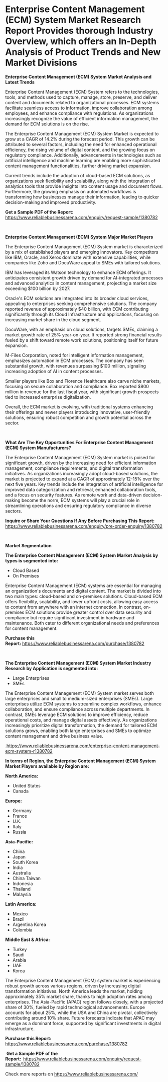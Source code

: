 <p><h1>Enterprise Content Management (ECM) System Market Research Report Provides thorough Industry Overview, which offers an In-Depth Analysis of Product Trends and New Market Divisions</h1></p><p><strong>Enterprise Content Management (ECM) System Market Analysis and Latest Trends</strong></p>
<p><p>Enterprise Content Management (ECM) System refers to the technologies, tools, and methods used to capture, manage, store, preserve, and deliver content and documents related to organizational processes. ECM systems facilitate seamless access to information, improve collaboration among employees, and enhance compliance with regulations. As organizations increasingly recognize the value of efficient information management, the demand for ECM solutions is on the rise.</p><p>The Enterprise Content Management (ECM) System Market is expected to grow at a CAGR of 14.2% during the forecast period. This growth can be attributed to several factors, including the need for enhanced operational efficiency, the rising volume of digital content, and the growing focus on regulatory compliance. Additionally, advancements in technologies such as artificial intelligence and machine learning are enabling more sophisticated content management functionalities, further driving market expansion. </p><p>Current trends include the adoption of cloud-based ECM solutions, as organizations seek flexibility and scalability, along with the integration of analytics tools that provide insights into content usage and document flows. Furthermore, the growing emphasis on automated workflows is transforming how businesses manage their information, leading to quicker decision-making and improved productivity.</p></p>
<p><strong>Get a Sample PDF of the Report:&nbsp;</strong> <a href="https://www.reliablebusinessarena.com/enquiry/request-sample/1380782?utm_campaign=3198&utm_medium=2&utm_source=Github&utm_content=ia&utm_term=11032025&utm_id=enterprise-content-management-ecm-system">https://www.reliablebusinessarena.com/enquiry/request-sample/1380782</a></p>
<p>&nbsp;</p>
<p><strong>Enterprise Content Management (ECM) System Major Market Players</strong></p>
<p><p>The Enterprise Content Management (ECM) System market is characterized by a mix of established players and emerging innovators. Key competitors like IBM, Oracle, and Xerox dominate with extensive capabilities, while companies like Zoho and DocuWare appeal to SMEs with tailored solutions.</p><p>IBM has leveraged its Watson technology to enhance ECM offerings. It anticipates consistent growth driven by demand for AI-integrated processes and advanced analytics in content management, projecting a market size exceeding $100 billion by 2027.</p><p>Oracle's ECM solutions are integrated into its broader cloud services, appealing to enterprises seeking comprehensive solutions. The company reported revenue of approximately $40 billion, with ECM contributing significantly through its Cloud Infrastructure and applications, focusing on increasing market share in the cloud segment.</p><p>DocuWare, with an emphasis on cloud solutions, targets SMEs, claiming a market growth rate of 25% year-on-year. It reported strong financial results fueled by a shift toward remote work solutions, positioning itself for future expansion.</p><p>M-Files Corporation, noted for intelligent information management, emphasizes automation in ECM processes. The company has seen substantial growth, with revenues surpassing $100 million, signaling increasing adoption of AI in content processes.</p><p>Smaller players like Box and Florence Healthcare also carve niche markets, focusing on secure collaboration and compliance. Box reported $800 million in revenue for the last fiscal year, with significant growth prospects tied to increased enterprise digitalization.</p><p>Overall, the ECM market is evolving, with traditional systems enhancing their offerings and newer players introducing innovative, user-friendly solutions, ensuring robust competition and growth potential across the sector.</p></p>
<p>&nbsp;</p>
<p><strong>What Are The Key Opportunities For Enterprise Content Management (ECM) System Manufacturers?</strong></p>
<p><p>The Enterprise Content Management (ECM) System market is poised for significant growth, driven by the increasing need for efficient information management, compliance requirements, and digital transformation initiatives. As organizations increasingly adopt cloud-based solutions, the market is projected to expand at a CAGR of approximately 12-15% over the next five years. Key trends include the integration of artificial intelligence for improved data categorization and retrieval, enhanced collaboration tools, and a focus on security features. As remote work and data-driven decision-making become the norm, ECM systems will play a crucial role in streamlining operations and ensuring regulatory compliance in diverse sectors.</p></p>
<p><strong>Inquire or Share Your Questions If Any Before Purchasing This Report:</strong> <a href="https://www.reliablebusinessarena.com/enquiry/pre-order-enquiry/1380782?utm_campaign=3198&utm_medium=2&utm_source=Github&utm_content=ia&utm_term=11032025&utm_id=enterprise-content-management-ecm-system">https://www.reliablebusinessarena.com/enquiry/pre-order-enquiry/1380782</a></p>
<p>&nbsp;</p>
<p><strong>Market Segmentation</strong></p>
<p><strong>The Enterprise Content Management (ECM) System Market Analysis by types is segmented into:</strong></p>
<p><ul><li>Cloud Based</li><li>On Premises</li></ul></p>
<p><p>Enterprise Content Management (ECM) systems are essential for managing an organization's documents and digital content. The market is divided into two main types: cloud-based and on-premises solutions. Cloud-based ECM offers flexibility, scalability, and lower upfront costs, allowing easy access to content from anywhere with an internet connection. In contrast, on-premises ECM solutions provide greater control over data security and compliance but require significant investment in hardware and maintenance. Both cater to different organizational needs and preferences for content management.</p></p>
<p><strong>Purchase this Report:&nbsp;</strong><a href="https://www.reliablebusinessarena.com/purchase/1380782?utm_campaign=3198&utm_medium=2&utm_source=Github&utm_content=ia&utm_term=11032025&utm_id=enterprise-content-management-ecm-system">https://www.reliablebusinessarena.com/purchase/1380782</a></p>
<p>&nbsp;</p>
<p><strong>The Enterprise Content Management (ECM) System Market Industry Research by Application is segmented into:</strong></p>
<p><ul><li>Large Enterprises</li><li>SMEs</li></ul></p>
<p><p>The Enterprise Content Management (ECM) System market serves both large enterprises and small to medium-sized enterprises (SMEs). Large enterprises utilize ECM systems to streamline complex workflows, enhance collaboration, and ensure compliance across multiple departments. In contrast, SMEs leverage ECM solutions to improve efficiency, reduce operational costs, and manage digital assets effectively. As organizations increasingly prioritize digital transformation, the demand for tailored ECM solutions grows, enabling both large enterprises and SMEs to optimize content management and drive business value.</p></p>
<p><a href="https://www.reliablebusinessarena.com/enterprise-content-management-ecm-system-r1380782?utm_campaign=3198&utm_medium=2&utm_source=Github&utm_content=ia&utm_term=11032025&utm_id=enterprise-content-management-ecm-system">&nbsp;https://www.reliablebusinessarena.com/enterprise-content-management-ecm-system-r1380782</a></p>
<p><strong>In terms of Region, the Enterprise Content Management (ECM) System Market Players available by Region are:</strong></p>
<p>
    <p> <strong> North America: </strong>
        <ul>
            <li>United States</li>
            <li>Canada</li>
        </ul>
        </p> 
    <p> <strong> Europe: </strong>
        <ul>
            <li>Germany</li>
            <li>France</li>
            <li>U.K.</li>
            <li>Italy</li>
            <li>Russia</li>
        </ul>
        </p> 
    <p> <strong> Asia-Pacific: </strong>
        <ul>
            <li>China</li>
            <li>Japan</li>
            <li>South Korea</li>
            <li>India</li>
            <li>Australia</li>
            <li>China Taiwan</li>
            <li>Indonesia</li>
            <li>Thailand</li>
            <li>Malaysia</li>
        </ul>
        </p> 
    <p> <strong> Latin America: </strong>
        <ul>
            <li>Mexico</li>
            <li>Brazil</li>
            <li>Argentina Korea</li>
            <li>Colombia</li>
        </ul>
        </p> 
    <p> <strong> Middle East & Africa: </strong>
        <ul>
            <li>Turkey</li>
            <li>Saudi</li>
            <li>Arabia</li>
            <li>UAE</li>
            <li>Korea</li>
        </ul>
    </p>
    </p>
<p><p>The Enterprise Content Management (ECM) system market is experiencing robust growth across various regions, driven by increasing digital transformation initiatives. North America leads the market, holding approximately 35% market share, thanks to high adoption rates among enterprises. The Asia-Pacific (APAC) region follows closely, with a projected share of 30%, fueled by rapid technological advancements. Europe accounts for about 25%, while the USA and China are pivotal, collectively contributing around 10% share. Future forecasts indicate that APAC may emerge as a dominant force, supported by significant investments in digital infrastructure.</p></p>
<p><strong>Purchase this Report: </strong><a href="https://www.reliablebusinessarena.com/purchase/1380782?utm_campaign=3198&utm_medium=2&utm_source=Github&utm_content=ia&utm_term=11032025&utm_id=enterprise-content-management-ecm-system">https://www.reliablebusinessarena.com/purchase/1380782</a></p>
<p>&nbsp;<strong>Get a Sample PDF of the Report:&nbsp;&nbsp;</strong><a href="https://www.reliablebusinessarena.com/enquiry/request-sample/1380782?utm_campaign=3198&utm_medium=2&utm_source=Github&utm_content=ia&utm_term=11032025&utm_id=enterprise-content-management-ecm-system">https://www.reliablebusinessarena.com/enquiry/request-sample/1380782</a></p>
<p><strong></strong></p>
<p>Check more reports on <a href="https://www.reliablebusinessarena.com/?utm_campaign=3198&utm_medium=2&utm_source=Github&utm_content=ia&utm_term=11032025&utm_id=enterprise-content-management-ecm-system">https://www.reliablebusinessarena.com/</a></p>